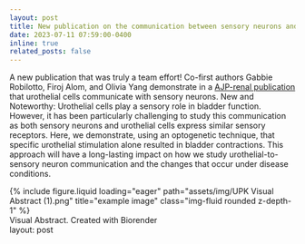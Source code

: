 ```yaml
---
layout: post
title: New publication on the communication between sensory neurons and urothelial cells
date: 2023-07-11 07:59:00-0400
inline: true
related_posts: false
---
```


A new publication that was truly a team effort! Co-first authors Gabbie Robilotto, Firoj Alom, and Olivia Yang demonstrate in a [AJP-renal publication](https://journals.physiology.org/doi/full/10.1152/ajprenal.00035.2023) that urothelial cells communicate with sensory neurons. 
New and Noteworthy: 
Urothelial cells play a sensory role in bladder function. However, it has been particularly challenging to study this communication as both sensory neurons and urothelial cells express similar sensory receptors. Here, we demonstrate, using an optogenetic technique, that specific urothelial stimulation alone resulted in bladder contractions. This approach will have a long-lasting impact on how we study urothelial-to-sensory neuron communication and the changes that occur under disease conditions.
</div>
<div class="row">
    <div class="col-sm mt-3 mt-md-0">
        {% include figure.liquid loading="eager" path="assets/img/UPK Visual Abstract (1).png" title="example image" class="img-fluid rounded z-depth-1" %}
    </div>
</div>
<div class="caption">
    Visual Abstract. Created with Biorender
</div>
layout: post
